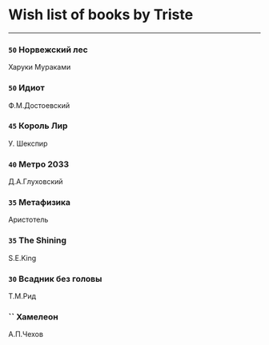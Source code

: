 # Wish list of books by Triste
---

### `50` Норвежский лес
Харуки Мураками

### `50` Идиот
Ф.М.Достоевский

### `45` Король Лир
У. Шекспир

### `40` Метро 2033
Д.А.Глуховский

### `35` Метафизика
Аристотель

### `35` The Shining
S.E.King

### `30` Всадник без головы
Т.М.Рид

### `` Хамелеон
А.П.Чехов

